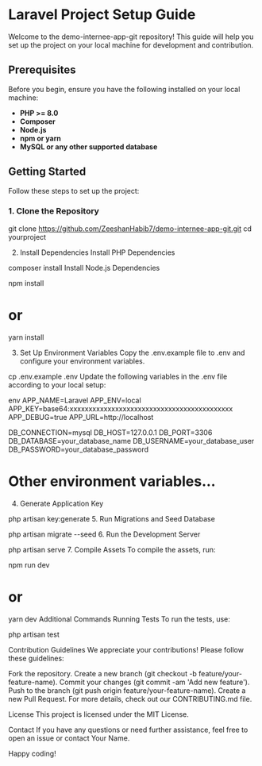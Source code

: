 # Laravel Project Setup Guide

Welcome to the demo-internee-app-git repository! This guide will help you set up the project on your local machine for development and contribution.

## Prerequisites

Before you begin, ensure you have the following installed on your local machine:

- **PHP >= 8.0**
- **Composer**
- **Node.js**
- **npm or yarn**
- **MySQL or any other supported database**

## Getting Started

Follow these steps to set up the project:

### 1. Clone the Repository


git clone https://github.com/ZeeshanHabib7/demo-internee-app-git.git
cd yourproject

2. Install Dependencies
Install PHP Dependencies


composer install
Install Node.js Dependencies


npm install
# or
yarn install

3. Set Up Environment Variables
Copy the .env.example file to .env and configure your environment variables.


cp .env.example .env
Update the following variables in the .env file according to your local setup:

env
APP_NAME=Laravel
APP_ENV=local
APP_KEY=base64:xxxxxxxxxxxxxxxxxxxxxxxxxxxxxxxxxxxxxxxxxxx
APP_DEBUG=true
APP_URL=http://localhost

DB_CONNECTION=mysql
DB_HOST=127.0.0.1
DB_PORT=3306
DB_DATABASE=your_database_name
DB_USERNAME=your_database_user
DB_PASSWORD=your_database_password

# Other environment variables...
4. Generate Application Key

php artisan key:generate
5. Run Migrations and Seed Database

php artisan migrate --seed
6. Run the Development Server

php artisan serve
7. Compile Assets
To compile the assets, run:

npm run dev
# or
yarn dev
Additional Commands
Running Tests
To run the tests, use:

php artisan test

Contribution Guidelines
We appreciate your contributions! Please follow these guidelines:

Fork the repository.
Create a new branch (git checkout -b feature/your-feature-name).
Commit your changes (git commit -am 'Add new feature').
Push to the branch (git push origin feature/your-feature-name).
Create a new Pull Request.
For more details, check out our CONTRIBUTING.md file.

License
This project is licensed under the MIT License.

Contact
If you have any questions or need further assistance, feel free to open an issue or contact Your Name.

Happy coding!
